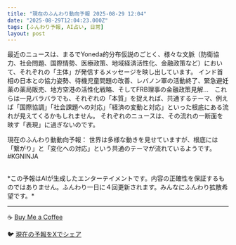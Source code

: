 ```yaml
---
title: "現在のふんわり動向予報 2025-08-29 12:04"
date: "2025-08-29T12:04:23.000Z"
tags: [ふんわり予報, AI占い, 日常]
layout: post
---
```


最近のニュースは、まるでYoneda的分布仮説のごとく、様々な文脈（防衛協力、社会問題、国際情勢、医療政策、地域経済活性化、金融政策など）において、それぞれの「主体」が発信するメッセージを映し出しています。  インド首相の日本との協力姿勢、待機児童問題の改善、レバノン軍の活動終了、緊急避妊薬の薬局販売、地方空港の活性化戦略、そしてFRB理事の金融政策見解…　これらは一見バラバラでも、それぞれの「本質」を捉えれば、共通するテーマ、例えば「国際協調」「社会課題への対応」「経済の変動と対応」といった根底にある流れが見えてくるかもしれません。  それぞれのニュースは、その流れの一断面を映す「表現」に過ぎないのです。


現在のふんわり動動向予報：
世界は多様な動きを見せていますが、根底には「繋がり」と「変化への対応」という共通のテーマが流れているようです。#KGNINJA

<br>
*この予報はAIが生成したエンターテイメントです。内容の正確性を保証するものではありません。ふんわり一日に４回更新されます。みんなにふんわり拡散希望です。*

---
☕️ [Buy Me a Coffee](https://www.buymeacoffee.com/kgninja)

🐦 [現在の予報をXでシェア](https://twitter.com/intent/tweet?text=%E7%8F%BE%E5%9C%A8%E3%81%AE%E3%81%B5%E3%82%93%E3%82%8F%E3%82%8A%E4%BA%88%E5%A0%B1%3A%20%E3%80%8C%E6%9C%80%E8%BF%91%E3%81%AE%E3%83%8B%E3%83%A5%E3%83%BC%E3%82%B9%E3%81%AF%E3%80%81%E3%81%BE%E3%82%8B%E3%81%A7Yoneda%E7%9A%84%E5%88%86%E5%B8%83%E4%BB%AE%E8%AA%AC%E3%81%AE%E3%81%94%E3%81%A8%E3%81%8F%E3%80%81%E6%A7%98%E3%80%85%E3%81%AA%E6%96%87%E8%84%88%EF%BC%88%E9%98%B2%E8%A1%9B%E5%8D%94%E5%8A%9B%E3%80%81%E7%A4%BE%E4%BC%9A%E5%95%8F%E9%A1%8C%E3%80%81%E5%9B%BD%E9%9A%9B%E6%83%85%E5%8B%A2%E3%80%81%E5%8C%BB%E7%99%82%E6%94%BF%E7%AD%96%E3%80%81%E5%9C%B0%E5%9F%9F%E7%B5%8C%E6%B8%88%E6%B4%BB%E6%80%A7%E5%8C%96%E3%80%81%E9%87%91%E8%9E%8D%E6%94%BF%E7%AD%96%E3%81%AA%E3%81%A9%EF%BC%89%E3%81%AB%E3%81%8A%E3%81%84%E3%81%A6%E3%80%81%E3%81%9D%E3%82%8C%E3%81%9E%E3%82%8C%E3%81%AE%E3%80%8C%E4%B8%BB%E4%BD%93%E3%80%8D%E3%81%8C%E7%99%BA%E4%BF%A1%E3%81%99%E3%82%8B%E3%83%A1%E3%83%83%E3%82%BB%E3%83%BC%E3%82%B8%E3%82%92%E6%98%A0%E3%81%97%E5%87%BA...%E3%80%8D%23KGNINJA%20%E7%B6%9A%E3%81%8D%E3%81%AF%E3%83%96%E3%83%AD%E3%82%B0%E3%81%A7%EF%BC%81%F0%9F%91%87&url=https%3A%2F%2Fkg-ninja.github.io%2FFunwariyoso%2F)
